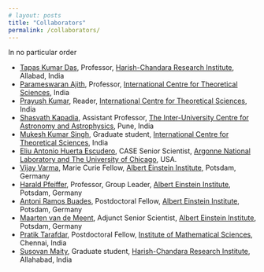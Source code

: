 ```yaml
---
# layout: posts
title: "Collaborators"
permalink: /collaborators/
---
```

In no particular order
<ul>
  <li><a href="http://www.hri.res.in/~tapas/">Tapas Kumar Das</a>, Professor, <a href="http://www.hri.res.in/">Harish-Chandara Research Institute</a>, Allabad, India</li>
  <li><a href="https://home.icts.res.in/~ajith/Home.html">Parameswaran Ajith</a>, Professor, <a href="https://www.icts.res.in/">International Centre for Theoretical Sciences</a>, India</li>
  <li><a href="https://www.icts.res.in/people/prayush-kumar-0">Prayush Kumar</a>, Reader, <a href="https://www.icts.res.in/">International Centre for Theoretical Sciences</a>, India</li>
  <li><a href="https://shasvath-kapadia.github.io/">Shasvath Kapadia</a>, Assistant Professor, <a href="https://www.iucaa.in">The Inter-University Centre for Astronomy and Astrophysics</a>, Pune, India</li>
  <li><a href="https://www.icts.res.in/people/mukesh-kumar-singh">Mukesh Kumar Singh</a>, Graduate student, <a href="https://www.icts.res.in/">International Centre for Theoretical Sciences</a>, India</li>
  <li><a href="https://eliuhe.wixsite.com/eliu">Eliu Antonio Huerta Escudero</a>, CASE Senior Scientist, <a href="https://www.anl.gov/profile/eliu-a-huerta">Argonne National Laboratory and The University of Chicago</a>, USA.</li>
  <li><a href="https://vijayvarma.com/">Vijay Varma</a>, Marie Curie Fellow, <a href="https://www.aei.mpg.de/">Albert Einstein Institute</a>, Potsdam, Germany</li>
  <li><a href="https://www.aei.mpg.de/person/54205">Harald Pfeiffer</a>, Professor, Group Leader, <a href="https://www.aei.mpg.de/">Albert Einstein Institute</a>, Potsdam, Germany</li>
  <li><a href="">Antoni Ramos Buades</a>, Postdoctoral Fellow, <a href="https://www.aei.mpg.de/">Albert Einstein Institute</a>, Potsdam, Germany</li>
  <li><a href="https://www.aei.mpg.de/person/52146">Maarten van de Meent</a>, Adjunct Senior Scientist, <a href="https://www.aei.mpg.de/">Albert Einstein Institute</a>, Potsdam, Germany</li>
  <li><a href="https://scholar.google.co.in/citations?user=b7BJN-0AAAAJ&hl=en">Pratik Tarafdar</a>, Postdoctoral Fellow, <a href="https://www.imsc.res.in/">Institute of Mathematical Sciences</a>, Chennai, India</li>
  <li><a href="">Susovan Maity</a>, Graduate student, <a href="http://www.hri.res.in/">Harish-Chandara Research Institute</a>, Allahabad, India</li>
</ul>
